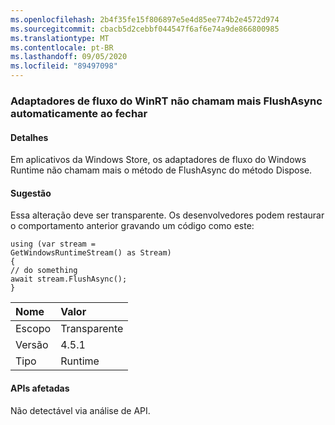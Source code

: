 ```yaml
---
ms.openlocfilehash: 2b4f35fe15f806897e5e4d85ee774b2e4572d974
ms.sourcegitcommit: cbacb5d2cebbf044547f6af6e74a9de866800985
ms.translationtype: MT
ms.contentlocale: pt-BR
ms.lasthandoff: 09/05/2020
ms.locfileid: "89497098"
---
```

### <a name="winrt-stream-adapters-no-long-call-flushasync-automatically-on-close"></a>Adaptadores de fluxo do WinRT não chamam mais FlushAsync automaticamente ao fechar

#### <a name="details"></a>Detalhes

Em aplicativos da Windows Store, os adaptadores de fluxo do Windows Runtime não chamam mais o método de FlushAsync do método Dispose.

#### <a name="suggestion"></a>Sugestão

Essa alteração deve ser transparente. Os desenvolvedores podem restaurar o comportamento anterior gravando um código como este:<pre><code class="lang-csharp">using (var stream = GetWindowsRuntimeStream() as Stream)&#13;&#10;{&#13;&#10;// do something&#13;&#10;await stream.FlushAsync();&#13;&#10;}&#13;&#10;</code></pre>

| Nome    | Valor       |
|:--------|:------------|
| Escopo   |Transparente|
|Versão|4.5.1|
|Tipo|Runtime|

#### <a name="affected-apis"></a>APIs afetadas

Não detectável via análise de API.

<!--

#### Affected APIs

Not detectable via API analysis.

-->
